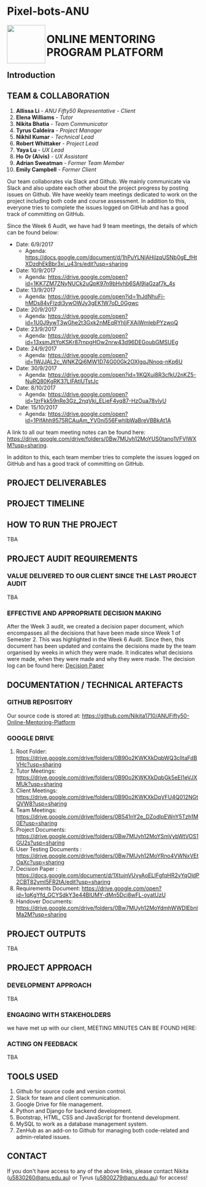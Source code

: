 # Pixel-bots-ANU

<img src="project/static/static/Homepage/img/logo.png" width="100" height="100" align="left">

# ONLINE MENTORING PROGRAM PLATFORM

## Introduction



## TEAM & COLLABORATION
1. **Allissa Li** - *ANU Fifty50 Representative - Client*
2. **Elena Williams** - *Tutor*
3. **Nikita Bhatia** - *Team Communicator*
4. **Tyrus Caldeira** - *Project Manager*
5. **Nikhil Kumar** - *Technical Lead*
6. **Robert Whittaker** - *Project Lead*
7. **Yaya Lu** - *UX Lead*
8. **Ho Or (Alvis)** - *UX Assistant*
9. **Adrian Sweatman** - *Former Team Member*
10. **Emily Campbell** - *Former Client*

Our team collaborates via Slack and Github. We mainly communicate via Slack and also update each other about the project progress by posting issues on Github. We have weekly team meetings dedicated to work on the project including both code and course assessment. In addition to this, everyone tries to complete the issues logged on GitHub and has a good track of committing on GitHub.

Since the Week 6 Audit, we have had 9 team meetings, the details of which can be found below:

* Date: 6/9/2017
  * Agenda: https://docs.google.com/document/d/1hPuYLNlAHilzqUSNb0gE_fHtXDzdhEkBbr3xj_u43rs/edit?usp=sharing 
* Date: 10/9/2017
  * Agenda: https://drive.google.com/open?id=1KK7ZM7ZNyNUCk2uQpK97n9bHvhb6SAI9laGzaf7k_4s 
* Date: 13/9/2017
  * Agenda: https://drive.google.com/open?id=1hJdNhuFi-hMDs84vFIzdi3ywOWJy3gEK1W7oD_0Ggwc 
* Date: 20/9/2017
  * Agenda: https://drive.google.com/open?id=1U0J9ywT3wGhe2t3Gxk2nMEqRYhIjFXAiWmIebPYzwoQ 
* Date: 23/9/2017
  * Agenda: https://drive.google.com/open?id=13xsmJltYoKSKr87rnpgHOw2nrw43d96DEGoubGMSUEg 
* Date: 24/9/2017
  * Agenda: https://drive.google.com/open?id=1WJJAL2c_WNKZQj6MW1D74G00Gk2OXIgqJNnoq-nKp6U 
* Date: 30/9/2017
  * Agenda: https://drive.google.com/open?id=1lKQXui8R3cfkU2nKZ5-NuRQ80KgRK37LIFAtIUTstJc 
* Date: 8/10/2017
  * Agenda: https://drive.google.com/open?id=1zrFkk59nRe3Gz_2nqVki_ELieF4yq87-HzOua78vIyU 
* Date: 15/10/2017
  * Agenda: https://drive.google.com/open?id=1PifAhh9575RCAuAm_YV0ni556FwhlbWaBreVBBkAt1A 

A link to all our team meeting notes can be found here: 
https://drive.google.com/drive/folders/0Bw7MUyh12MoYUS0tano1VFVlWXM?usp=sharing. 

In additon to this, each team member tries to complete the issues logged on GitHub and has a good track of committing on GitHub. 


## PROJECT DELIVERABLES


## PROJECT TIMELINE



## HOW TO RUN THE PROJECT
TBA


## PROJECT AUDIT REQUIREMENTS
### VALUE DELIVERED TO OUR CLIENT SINCE THE LAST PROJECT AUDIT
TBA

### EFFECTIVE AND APPROPRIATE DECISION MAKING
After the Week 3 audit, we created a decision paper document, which encompasses all the decisions that have been made since Week 1 of Semester 2. This was highlighted in the Week 6 Audit. Since then, this document has been updated and contains the decisions made by the team organised by weeks in which they were made. It indicates what decisions were made, when they were made and why they were made. The decision log can be found here: <a href="https://drive.google.com/open?id=1XtujnVUvyAoELIFgfqHR2vYqOldP2CBT82ymI5FR2tA">Decision Paper</a>


## DOCUMENTATION / TECHNICAL ARTEFACTS
### GITHUB REPOSITORY 
Our source code is stored at: 
https://github.com/Nikita1710/ANUFifty50-Online-Mentoring-Platform

### GOOGLE DRIVE
1. Root Folder: https://drive.google.com/drive/folders/0B90o2KWKXkDqbWQ3clltaFdBVHc?usp=sharing
2. Tutor Meetings: https://drive.google.com/drive/folders/0B90o2KWKXkDqbGk5eEI1eVJXMUk?usp=sharing
3. Client Meetings: https://drive.google.com/drive/folders/0B90o2KWKXkDqVFU4Q012NGtQVW8?usp=sharing
4. Team Meetings: https://drive.google.com/drive/folders/0B541nY2e_DZodlpEWnY5Tzh1M0E?usp=sharing
5. Project Documents: https://drive.google.com/drive/folders/0Bw7MUyh12MoYSmVybWtVOS1GU2s?usp=sharing
6. User Testing Documents : https://drive.google.com/drive/folders/0Bw7MUyh12MoYRno4VWNxVEtOaXc?usp=sharing
7. Decision Paper : https://docs.google.com/document/d/1XtujnVUvyAoELIFgfqHR2vYqOldP2CBT82ymI5FR2tA/edit?usp=sharing
8. Requirements Document: https://drive.google.com/open?id=1qKgYfd_GCYSdkY3e44BlUMY-dMn5Dcj8wFL-oyatUzU 
9. Handover Documents: https://drive.google.com/drive/folders/0Bw7MUyh12MoYdmhWWDlEbnlMa2M?usp=sharing 


## PROJECT OUTPUTS
TBA

## PROJECT APPROACH
### DEVELOPMENT APPROACH
TBA

### ENGAGING WITH STAKEHOLDERS
 we have met up with our client, MEETING MINUTES CAN BE FOUND HERE:



### ACTING ON FEEDBACK
TBA

## TOOLS USED
1. Github for source code and version control.
2. Slack for team and client communication.
3. Google Drive for file management.
4. Python and Django for backend development.
5. Bootstrap, HTML, CSS and JavaScript for frontend development.
6. MySQL to work as a database management system.
7. ZenHub as an add-on to Github for managing both code-related and admin-related issues. 


## CONTACT
If you don't have access to any of the above links, please contact
Nikita (u5830260@anu.edu.au) or Tyrus (u5800279@anu.edu.au) for access!
